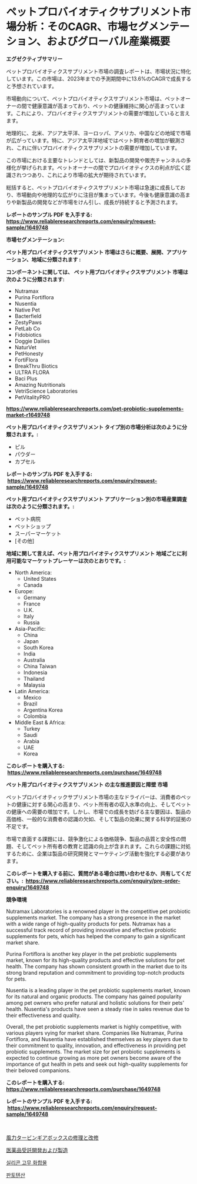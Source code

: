 <p><h1>ペットプロバイオティクサプリメント市場分析：そのCAGR、市場セグメンテーション、およびグローバル産業概要</h1></p><p><strong>エグゼクティブサマリー</strong></p>
<p><p>ペットプロバイオティクスサプリメント市場の調査レポートは、市場状況に特化しています。この市場は、2023年までの予測期間中に13.6%のCAGRで成長すると予想されています。</p><p>市場動向について、ペットプロバイオティクスサプリメント市場は、ペットオーナーの間で健康意識が高まっており、ペットの健康維持に関心が高まっています。これにより、プロバイオティクスサプリメントの需要が増加していると言えます。</p><p>地理的に、北米、アジア太平洋、ヨーロッパ、アメリカ、中国などの地域で市場が広がっています。特に、アジア太平洋地域ではペット飼育者の増加が観測され、これに伴いプロバイオティクスサプリメントの需要が増加しています。</p><p>この市場における主要なトレンドとしては、新製品の開発や販売チャンネルの多様化が挙げられます。ペットオーナーの間でプロバイオティクスの利点が広く認識されつつあり、これにより市場の拡大が期待されています。</p><p>総括すると、ペットプロバイオティクスサプリメント市場は急速に成長しており、市場動向や地理的な広がりに注目が集まっています。今後も健康意識の高まりや新製品の開発などが市場をけん引し、成長が持続すると予測されます。</p></p>
<p><strong>レポートのサンプル PDF を入手する: <a href="https://www.reliableresearchreports.com/enquiry/request-sample/1649748">https://www.reliableresearchreports.com/enquiry/request-sample/1649748</a></strong></p>
<p><strong>市場セグメンテーション:</strong></p>
<p><strong> ペット用プロバイオティクスサプリメント 市場はさらに概要、展開、アプリケーション、地域に分類されます :</strong></p>
<p><strong>コンポーネントに関しては、 ペット用プロバイオティクスサプリメント 市場は次のように分類されます: &nbsp;</strong></p>
<p><ul><li>Nutramax</li><li>Purina Fortiflora</li><li>Nusentia</li><li>Native Pet</li><li>Bacterfield</li><li>ZestyPaws</li><li>PetLab Co</li><li>Fidobiotics</li><li>Doggie Dailies</li><li>NaturVet</li><li>PetHonesty</li><li>FortiFlora</li><li>BreakThru Biotics</li><li>ULTRA FLORA</li><li>Baci Plus</li><li>Amazing Nutritionals</li><li>VetriScience Laboratories</li><li>PetVitalityPRO</li></ul></p>
<p><strong><a href="https://www.reliableresearchreports.com/pet-probiotic-supplements-market-r1649748">https://www.reliableresearchreports.com/pet-probiotic-supplements-market-r1649748</a></strong></p>
<p><strong> ペット用プロバイオティクスサプリメント タイプ別の市場分析は次のように分類されます。:</strong></p>
<p><ul><li>ピル</li><li>パウダー</li><li>カプセル</li></ul></p>
<p><strong>レポートのサンプル PDF を入手する: &nbsp;<a href="https://www.reliableresearchreports.com/enquiry/request-sample/1649748">https://www.reliableresearchreports.com/enquiry/request-sample/1649748</a></strong></p>
<p><strong> ペット用プロバイオティクスサプリメント アプリケーション別の市場産業調査は次のように分類されます。:</strong></p>
<p><ul><li>ペット病院</li><li>ペットショップ</li><li>スーパーマーケット</li><li>[その他]</li></ul></p>
<p><strong>地域に関して言えば、ペット用プロバイオティクスサプリメント 地域ごとに利用可能なマーケットプレーヤーは次のとおりです。:</strong></p>
<p><ul>
    <li>
        North America:
        <ul>
            <li>United States</li>
            <li>Canada</li>
        </ul>
    </li>
    <li>
        Europe:
        <ul>
            <li>Germany</li>
            <li>France</li>
            <li>U.K.</li>
            <li>Italy</li>
            <li>Russia</li>
        </ul>
    </li>
    <li>
        Asia-Pacific:
        <ul>
            <li>China</li>
            <li>Japan</li>
            <li>South Korea</li>
            <li>India</li>
            <li>Australia</li>
            <li>China Taiwan</li>
            <li>Indonesia</li>
            <li>Thailand</li>
            <li>Malaysia</li>
        </ul>
    </li>
    <li>
        Latin America:
        <ul>
            <li>Mexico</li>
            <li>Brazil</li>
            <li>Argentina Korea</li>
            <li>Colombia</li>
        </ul>
    </li>
    <li>
        Middle East & Africa:
        <ul>
            <li>Turkey</li>
            <li>Saudi</li>
            <li>Arabia</li>
            <li>UAE</li>
            <li>Korea</li>
        </ul>
    </li>
    </ul></p>
<p><strong>このレポートを購入する: &nbsp;<a href="https://www.reliableresearchreports.com/purchase/1649748">https://www.reliableresearchreports.com/purchase/1649748</a></strong></p>
<p><strong>ペット用プロバイオティクスサプリメント の主な推進要因と障壁 市場</strong></p>
<p><p>ペットプロバイオティックサプリメント市場の主なドライバーは、消費者のペットの健康に対する関心の高まり、ペット所有者の収入水準の向上、そしてペットの健康への需要の増加です。しかし、市場での成長を妨げる主な要因は、製品の高価格、一般的な消費者の認識の欠如、そして製品の効果に関する科学的証拠の不足です。</p><p>市場で直面する課題には、競争激化による価格競争、製品の品質と安全性の問題、そしてペット所有者の教育と認識の向上が含まれます。これらの課題に対処するために、企業は製品の研究開発とマーケティング活動を強化する必要があります。</p></p>
<p><strong>このレポートを購入する前に、質問がある場合は問い合わせるか、共有してください。:&nbsp; <a href="https://www.reliableresearchreports.com/enquiry/pre-order-enquiry/1649748">https://www.reliableresearchreports.com/enquiry/pre-order-enquiry/1649748</a></strong></p>
<p><strong>競争環境</strong></p>
<p><p>Nutramax Laboratories is a renowned player in the competitive pet probiotic supplements market. The company has a strong presence in the market with a wide range of high-quality products for pets. Nutramax has a successful track record of providing innovative and effective probiotic supplements for pets, which has helped the company to gain a significant market share.</p><p>Purina Fortiflora is another key player in the pet probiotic supplements market, known for its high-quality products and effective solutions for pet health. The company has shown consistent growth in the market due to its strong brand reputation and commitment to providing top-notch products for pets.</p><p>Nusentia is a leading player in the pet probiotic supplements market, known for its natural and organic products. The company has gained popularity among pet owners who prefer natural and holistic solutions for their pets' health. Nusentia's products have seen a steady rise in sales revenue due to their effectiveness and quality.</p><p>Overall, the pet probiotic supplements market is highly competitive, with various players vying for market share. Companies like Nutramax, Purina Fortiflora, and Nusentia have established themselves as key players due to their commitment to quality, innovation, and effectiveness in providing pet probiotic supplements. The market size for pet probiotic supplements is expected to continue growing as more pet owners become aware of the importance of gut health in pets and seek out high-quality supplements for their beloved companions.</p></p>
<p><strong>このレポートを購入する: &nbsp; <a href="https://www.reliableresearchreports.com/purchase/1649748">https://www.reliableresearchreports.com/purchase/1649748</a></strong></p>
<p><strong>レポートのサンプル PDF を入手する: &nbsp;<a href="https://www.reliableresearchreports.com/enquiry/request-sample/1649748">https://www.reliableresearchreports.com/enquiry/request-sample/1649748</a></strong><strong></strong></p>
<p>&nbsp;</p>
<p><p><a href="https://medium.com/@stephengrant2015/%E9%A2%A8%E5%8A%9B%E3%82%BF%E3%83%BC%E3%83%93%E3%83%B3%E3%81%AE%E3%82%AE%E3%82%A2%E3%83%9C%E3%83%83%E3%82%AF%E3%82%B9%E4%BF%AE%E7%90%86%E3%81%8A%E3%82%88%E3%81%B3%E6%94%B9%E4%BF%AE%E5%B8%82%E5%A0%B4-%E5%B8%82%E5%A0%B4%E3%82%B7%E3%82%A7%E3%82%A2-%E5%B8%82%E5%A0%B4%E5%8B%95%E5%90%91-%E3%81%8A%E3%82%88%E3%81%B3%E5%B0%86%E6%9D%A5%E3%81%AE%E6%88%90%E9%95%B7%E3%81%AE%E6%8E%A2%E7%B4%A2-8bedcf7b6c8c">風力タービンギアボックスの修理と改修</a></p><p><a href="https://medium.com/@freedayundt2023/%E8%A3%BD%E8%96%AC%E5%A5%91%E7%B4%84%E9%96%8B%E7%99%BA%E3%81%8A%E3%82%88%E3%81%B3%E8%A3%BD%E9%80%A0%E5%B8%82%E5%A0%B4%E5%88%86%E6%9E%90-%E3%81%9D%E3%81%AEcagr-%E5%B8%82%E5%A0%B4%E3%82%BB%E3%82%B0%E3%83%A1%E3%83%B3%E3%83%86%E3%83%BC%E3%82%B7%E3%83%A7%E3%83%B3%E3%81%8A%E3%82%88%E3%81%B3%E3%82%B0%E3%83%AD%E3%83%BC%E3%83%90%E3%83%AB%E7%94%A3%E6%A5%AD%E6%A6%82%E8%A6%81-0067c402f680">医薬品受託開発および製造</a></p><p><a href="https://medium.com/@sillysally687568/%EC%8B%A4%EB%A6%AC%EC%BD%98-%EA%B3%A0%EB%AC%B4-%ED%99%94%ED%95%A9%EB%AC%BC-%EC%8B%9C%EC%9E%A5-%EB%8F%99%ED%96%A5-%EB%B0%8F-%EC%8B%9C%EC%9E%A5-%EB%B6%84%EC%84%9D%EC%9D%B4-2024-2031%EB%85%84-%EA%B8%B0%EA%B0%84%EC%97%90-%EC%98%88%EC%B8%A1%EB%90%98%EC%97%88%EC%8A%B5%EB%8B%88%EB%8B%A4-b47b6d933958">실리콘 고무 화합물</a></p><p><a href="https://medium.com/@bobbyreitenberg879562023/%ED%8C%90%ED%86%A0%ED%85%90%EC%82%B0-%EC%8B%9C%EC%9E%A5-%EC%9C%A0%ED%98%95-%EC%9D%91%EC%9A%A9-%EB%B0%8F-%EC%A7%80%EB%A6%AC%EC%97%90-%EB%8C%80%ED%95%9C-%ED%8F%AC%EA%B4%84%EC%A0%81%EC%9D%B8-%ED%8F%89%EA%B0%80-6ead7c76ad2f">판토텐산</a></p></p>